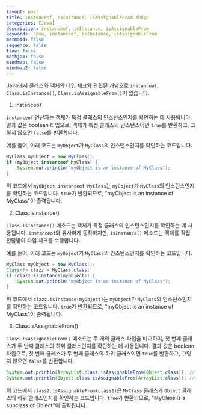 ```yaml
---
layout: post
title: instanceof, isInstance, isAssignableFrom 차이점
categories: [Java]
description: instanceof, isInstance, isAssignableFrom
keywords: Java, instanceof, isInstance, isAssignableFrom
mermaid: false
sequence: false
flow: false
mathjax: false
mindmap: false
mindmap2: false
---
```



Java에서 클래스와 객체의 타입 체크와 관련된 개념으로 `instanceof`, `Class.isInstance()`, `Class.isAssignableFrom()`이 있습니다.

1. instanceof

`instanceof` 연산자는 객체가 특정 클래스의 인스턴스인지를 확인하는 데 사용됩니다. 결과 값은 boolean 타입으로, 객체가 특정 클래스의 인스턴스이면 `true`를 반환하고, 그렇지 않으면 `false`를 반환합니다.

예를 들어, 아래 코드는 `myObject`가 `MyClass`의 인스턴스인지를 확인하는 코드입니다.

```java
MyClass myObject = new MyClass();
if (myObject instanceof MyClass) {
    System.out.println("myObject is an instance of MyClass");
}
```

위 코드에서 `myObject instanceof MyClass`는 `myObject`가 `MyClass`의 인스턴스인지를 확인하는 코드입니다. `true`가 반환되므로, "myObject is an instance of MyClass"이 출력됩니다.

2. Class.isInstance()

`Class.isInstance()` 메소드는 객체가 특정 클래스의 인스턴스인지를 확인하는 데 사용됩니다. `instanceof`와 유사하게 동작하지만, `isInstance()` 메소드는 객체를 직접 전달받아 타입 체크를 수행합니다.

예를 들어, 아래 코드는 `myObject`가 `MyClass`의 인스턴스인지를 확인하는 코드입니다.

```java
MyClass myObject = new MyClass();
Class<?> clazz = MyClass.class;
if (clazz.isInstance(myObject)) {
    System.out.println("myObject is an instance of MyClass");
}
```

위 코드에서 `clazz.isInstance(myObject)`는 `myObject`가 `MyClass`의 인스턴스인지를 확인하는 코드입니다. `true`가 반환되므로, "myObject is an instance of MyClass"이 출력됩니다.

3. Class.isAssignableFrom()

`Class.isAssignableFrom()` 메소드는 두 개의 클래스 타입을 비교하여, 첫 번째 클래스가 두 번째 클래스의 하위 클래스인지를 확인하는 데 사용됩니다. 결과 값은 boolean 타입으로, 첫 번째 클래스가 두 번째 클래스의 하위 클래스이면 `true`를 반환하고, 그렇지 않으면 `false`를 반환합니다.

```java
System.out.println(ArrayList.class.isAssignableFrom(Object.class)); //false
System.out.println(Object.class.isAssignableFrom(ArrayList.class)); //true
```

위 코드에서 `class2.isAssignableFrom(class1)`은 `MyClass` 클래스가 `Object` 클래스의 하위 클래스인지를 확인하는 코드입니다. `true`가 반환되므로, "MyClass is a subclass of Object"이 출력됩니다.